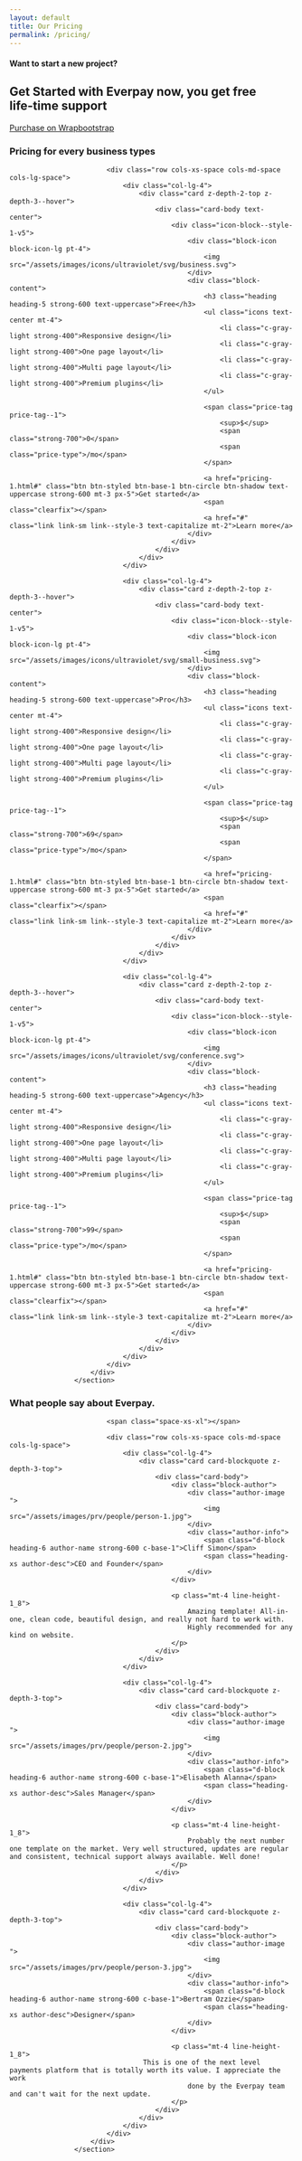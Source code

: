 ```yaml
---
layout: default
title: Our Pricing
permalink: /pricing/
---
```


<section class="slice-lg sct-color-1 holder-item holder-item-dark has-bg-cover bg-size-contain" style="background-image: url(/assets/images/backgrounds/png/img-1.png); background-position: center center;">
                        <div class="container container-sm d-flex align-items-center">
                            <div class="col">
                                <div class="row py-3 text-center justify-content-center">
                                    <div class="col-12 col-md-10">
                                        <h4 class="heading heading-sm c-gray-light text-uppercase mb-0">Want to start a new project?</h4>
                                        <span class="sd-1 sd-sm sd-thick-3px sd-center"></span>
                                        <h2 class="heading heading-2 line-height-1_8 strong-600 mt-3 animated" data-animation-in="fadeIn" data-animation-delay="400">
                                            Get Started with Everpay now, you get free<br>life-time support
                                        </h2>
                                        <a href="https://goo.gl/9BbH7R" target="_blank" class="btn btn-styled btn-base-1 btn-circle btn-shadow px-4 mt-5">Purchase on Wrapbootstrap</a>
                                    </div>
                                </div>
                            </div>
                        </div>
 </section>
 
 <section class="slice-lg sct-color-2 border-top border-bottom">
                        <div class="container">
                            <div class="section-title section-title--style-1 text-center">
                                <h3 class="section-title-inner heading-3 text-normal strong-600">
                                    Pricing for every business types
                                </h3>
                            </div>

                            <div class="row cols-xs-space cols-md-space cols-lg-space">
                                <div class="col-lg-4">
                                    <div class="card z-depth-2-top z-depth-3--hover">
                                        <div class="card-body text-center">
                                            <div class="icon-block--style-1-v5">
                                                <div class="block-icon block-icon-lg pt-4">
                                                    <img src="/assets/images/icons/ultraviolet/svg/business.svg">
                                                </div>
                                                <div class="block-content">
                                                    <h3 class="heading heading-5 strong-600 text-uppercase">Free</h3>
                                                    <ul class="icons text-center mt-4">
                                                        <li class="c-gray-light strong-400">Responsive design</li>
                                                        <li class="c-gray-light strong-400">One page layout</li>
                                                        <li class="c-gray-light strong-400">Multi page layout</li>
                                                        <li class="c-gray-light strong-400">Premium plugins</li>
                                                    </ul>

                                                    <span class="price-tag price-tag--1">
                                                        <sup>$</sup>
                                                        <span class="strong-700">0</span>
                                                        <span class="price-type">/mo</span>
                                                    </span>

                                                    <a href="pricing-1.html#" class="btn btn-styled btn-base-1 btn-circle btn-shadow text-uppercase strong-600 mt-3 px-5">Get started</a>
                                                    <span class="clearfix"></span>
                                                    <a href="#" class="link link-sm link--style-3 text-capitalize mt-2">Learn more</a>
                                                </div>
                                            </div>
                                        </div>
                                    </div>
                                </div>

                                <div class="col-lg-4">
                                    <div class="card z-depth-2-top z-depth-3--hover">
                                        <div class="card-body text-center">
                                            <div class="icon-block--style-1-v5">
                                                <div class="block-icon block-icon-lg pt-4">
                                                    <img src="/assets/images/icons/ultraviolet/svg/small-business.svg">
                                                </div>
                                                <div class="block-content">
                                                    <h3 class="heading heading-5 strong-600 text-uppercase">Pro</h3>
                                                    <ul class="icons text-center mt-4">
                                                        <li class="c-gray-light strong-400">Responsive design</li>
                                                        <li class="c-gray-light strong-400">One page layout</li>
                                                        <li class="c-gray-light strong-400">Multi page layout</li>
                                                        <li class="c-gray-light strong-400">Premium plugins</li>
                                                    </ul>

                                                    <span class="price-tag price-tag--1">
                                                        <sup>$</sup>
                                                        <span class="strong-700">69</span>
                                                        <span class="price-type">/mo</span>
                                                    </span>

                                                    <a href="pricing-1.html#" class="btn btn-styled btn-base-1 btn-circle btn-shadow text-uppercase strong-600 mt-3 px-5">Get started</a>
                                                    <span class="clearfix"></span>
                                                    <a href="#" class="link link-sm link--style-3 text-capitalize mt-2">Learn more</a>
                                                </div>
                                            </div>
                                        </div>
                                    </div>
                                </div>

                                <div class="col-lg-4">
                                    <div class="card z-depth-2-top z-depth-3--hover">
                                        <div class="card-body text-center">
                                            <div class="icon-block--style-1-v5">
                                                <div class="block-icon block-icon-lg pt-4">
                                                    <img src="/assets/images/icons/ultraviolet/svg/conference.svg">
                                                </div>
                                                <div class="block-content">
                                                    <h3 class="heading heading-5 strong-600 text-uppercase">Agency</h3>
                                                    <ul class="icons text-center mt-4">
                                                        <li class="c-gray-light strong-400">Responsive design</li>
                                                        <li class="c-gray-light strong-400">One page layout</li>
                                                        <li class="c-gray-light strong-400">Multi page layout</li>
                                                        <li class="c-gray-light strong-400">Premium plugins</li>
                                                    </ul>

                                                    <span class="price-tag price-tag--1">
                                                        <sup>$</sup>
                                                        <span class="strong-700">99</span>
                                                        <span class="price-type">/mo</span>
                                                    </span>

                                                    <a href="pricing-1.html#" class="btn btn-styled btn-base-1 btn-circle btn-shadow text-uppercase strong-600 mt-3 px-5">Get started</a>
                                                    <span class="clearfix"></span>
                                                    <a href="#" class="link link-sm link--style-3 text-capitalize mt-2">Learn more</a>
                                                </div>
                                            </div>
                                        </div>
                                    </div>
                                </div>
                            </div>
                        </div>
                    </section>
                    
  <section class="slice-lg sct-color-1 border-top">
                        <div class="container">
                            <div class="section-title section-title--style-1 text-center">
                                <h3 class="section-title-inner heading-3 text-normal strong-600">
                                    What people say about Everpay.
                                </h3>
                            </div>

                            <span class="space-xs-xl"></span>

                            <div class="row cols-xs-space cols-md-space cols-lg-space">
                                <div class="col-lg-4">
                                    <div class="card card-blockquote z-depth-3-top">
                                        <div class="card-body">
                                            <div class="block-author">
                                                <div class="author-image ">
                                                    <img src="/assets/images/prv/people/person-1.jpg">
                                                </div>
                                                <div class="author-info">
                                                    <span class="d-block heading-6 author-name strong-600 c-base-1">Cliff Simon</span>
                                                    <span class="heading-xs author-desc">CEO and Founder</span>
                                                </div>
                                            </div>

                                            <p class="mt-4 line-height-1_8">
                                                Amazing template! All-in-one, clean code, beautiful design, and really not hard to work with.
                                                Highly recommended for any kind on website.
                                            </p>
                                        </div>
                                    </div>
                                </div>

                                <div class="col-lg-4">
                                    <div class="card card-blockquote z-depth-3-top">
                                        <div class="card-body">
                                            <div class="block-author">
                                                <div class="author-image ">
                                                    <img src="/assets/images/prv/people/person-2.jpg">
                                                </div>
                                                <div class="author-info">
                                                    <span class="d-block heading-6 author-name strong-600 c-base-1">Elisabeth Alanna</span>
                                                    <span class="heading-xs author-desc">Sales Manager</span>
                                                </div>
                                            </div>

                                            <p class="mt-4 line-height-1_8">
                                                Probably the next number one template on the market. Very well structured, updates are regular and consistent, technical support always available. Well done!
                                            </p>
                                        </div>
                                    </div>
                                </div>

                                <div class="col-lg-4">
                                    <div class="card card-blockquote z-depth-3-top">
                                        <div class="card-body">
                                            <div class="block-author">
                                                <div class="author-image ">
                                                    <img src="/assets/images/prv/people/person-3.jpg">
                                                </div>
                                                <div class="author-info">
                                                    <span class="d-block heading-6 author-name strong-600 c-base-1">Bertram Ozzie</span>
                                                    <span class="heading-xs author-desc">Designer</span>
                                                </div>
                                            </div>

                                            <p class="mt-4 line-height-1_8">
                                     This is one of the next level payments platform that is totally worth its value. I appreciate the work
                                                done by the Everpay team and can't wait for the next update.
                                            </p>
                                        </div>
                                    </div>
                                </div>
                            </div>
                        </div>
                    </section>                 
